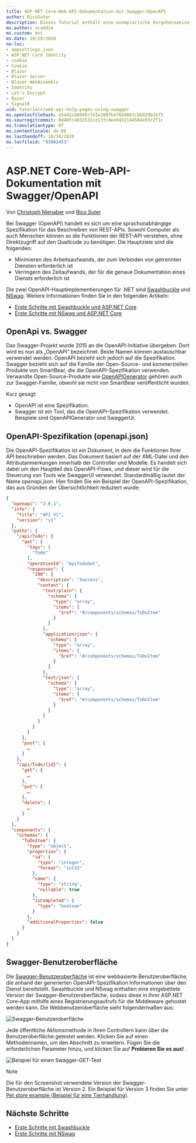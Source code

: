 ```yaml
---
title: ASP.NET Core-Web-API-Dokumentation mit Swagger/OpenAPI
author: RicoSuter
description: Dieses Tutorial enthält eine exemplarische Vorgehensweise für das Hinzufügen von Swagger, um Dokumentationen und Hilfeseiten für eine Web-API-App zu generieren.
ms.author: scaddie
ms.custom: mvc
ms.date: 10/29/2020
no-loc:
- appsettings.json
- ASP.NET Core Identity
- cookie
- Cookie
- Blazor
- Blazor Server
- Blazor WebAssembly
- Identity
- Let's Encrypt
- Razor
- SignalR
uid: tutorials/web-api-help-pages-using-swagger
ms.openlocfilehash: e5442c88048cf41e289fb476b4082cb6029b1b75
ms.sourcegitcommit: 0d40fc4932531ce13fc4ee9432144584e03c2f1c
ms.translationtype: HT
ms.contentlocale: de-DE
ms.lasthandoff: 10/30/2020
ms.locfileid: "93062453"
---
```

# <a name="aspnet-core-web-api-documentation-with-swagger--openapi"></a>ASP.NET Core-Web-API-Dokumentation mit Swagger/OpenAPI

Von [Christoph Nienaber](https://twitter.com/zuckerthoben) und [Rico Suter](https://blog.rsuter.com/)

Bei Swagger (OpenAPI) handelt es sich um eine sprachunabhängige Spezifikation für das Beschreiben von REST-APIs. Sowohl Computer als auch Menschen können so die Funktionen der REST-API verstehen, ohne Direktzugriff auf den Quellcode zu benötigen. Die Hauptziele sind die folgenden:

* Minimieren des Arbeitsaufwands, der zum Verbinden von getrennten Diensten erforderlich ist
* Verringern des Zeitaufwands, der für die genaue Dokumentation eines Diensts erforderlich ist

Die zwei OpenAPI-Hauptimplementierungen für .NET sind [Swashbuckle](https://github.com/domaindrivendev/Swashbuckle.AspNetCore) und [NSwag](https://github.com/RicoSuter/NSwag). Weitere Informationen finden Sie in den folgenden Artikeln:

* [Erste Schritte mit Swashbuckle und ASP.NET Core](xref:tutorials/get-started-with-swashbuckle)
* [Erste Schritte mit NSwag und ASP.NET Core](xref:tutorials/get-started-with-nswag)

## <a name="openapi-vs-swagger"></a>OpenApi vs. Swagger

Das Swagger-Projekt wurde 2015 an die OpenAPI-Initiative übergeben. Dort wird es nun als „OpenAPI“ bezeichnet. Beide Namen können austauschbar verwendet werden. OpenAPI bezieht sich jedoch auf die Spezifikation. Swagger bezieht sich auf die Familie der Open-Source- und kommerziellen Produkte von SmartBear, die die OpenAPI-Spezifikation verwenden. Verwandte Open-Source-Produkte wie [OpenAPIGenerator](https://github.com/OpenAPITools/openapi-generator) gehören auch zur Swagger-Familie, obwohl sie nicht von SmartBear veröffentlicht wurden.

Kurz gesagt:

* OpenAPI ist eine Spezifikation.
* Swagger ist ein Tool, das die OpenAPI-Spezifikation verwendet. Beispiele sind OpenAPIGenerator und SwaggerUI.

## <a name="openapi-specification-openapijson"></a>OpenAPI-Spezifikation (openapi.json)

Die OpenAPI-Spezifikation ist ein Dokument, in dem die Funktionen Ihrer API beschrieben werden. Das Dokument basiert auf der XML-Datei und den Attributanmerkungen innerhalb der Controller und Modelle. Es handelt sich dabei um den Hauptteil des OpenAPI-Flows, und dieser wird für die Steuerung von Tools wie SwaggerUI verwendet. Standardmäßig lautet der Name *openapi.json*. Hier finden Sie ein Beispiel der OpenAPI-Spezifikation, das aus Gründen der Übersichtlichkeit reduziert wurde:

```json
{
  "openapi": "3.0.1",
  "info": {
    "title": "API V1",
    "version": "v1"
  },
  "paths": {
    "/api/Todo": {
      "get": {
        "tags": [
          "Todo"
        ],
        "operationId": "ApiTodoGet",
        "responses": {
          "200": {
            "description": "Success",
            "content": {
              "text/plain": {
                "schema": {
                  "type": "array",
                  "items": {
                    "$ref": "#/components/schemas/ToDoItem"
                  }
                }
              },
              "application/json": {
                "schema": {
                  "type": "array",
                  "items": {
                    "$ref": "#/components/schemas/ToDoItem"
                  }
                }
              },
              "text/json": {
                "schema": {
                  "type": "array",
                  "items": {
                    "$ref": "#/components/schemas/ToDoItem"
                  }
                }
              }
            }
          }
        }
      },
      "post": {
        …
      }
    },
    "/api/Todo/{id}": {
      "get": {
        …
      },
      "put": {
        …
      },
      "delete": {
        …
      }
    }
  },
  "components": {
    "schemas": {
      "ToDoItem": {
        "type": "object",
        "properties": {
          "id": {
            "type": "integer",
            "format": "int32"
          },
          "name": {
            "type": "string",
            "nullable": true
          },
          "isCompleted": {
            "type": "boolean"
          }
        },
        "additionalProperties": false
      }
    }
  }
}
```

## <a name="swagger-ui"></a>Swagger-Benutzeroberfläche

Die [Swagger-Benutzeroberfläche](https://swagger.io/swagger-ui/) ist eine webbasierte Benutzeroberfläche, die anhand der generierten OpenAPI-Spezifikation Informationen über den Dienst bereitstellt. Swashbuckle und NSwag enthalten eine eingebettete Version der Swagger-Benutzeroberfläche, sodass diese in Ihrer ASP.NET Core-App mithilfe eines Registrierungsaufrufs für die Middleware gehostet werden kann. Die Webbenutzeroberfläche sieht folgendermaßen aus:

![Swagger-Benutzeroberfläche](web-api-help-pages-using-swagger/_static/swagger-ui.png)

Jede öffentliche Aktionsmethode in Ihren Controllern kann über die Benutzeroberfläche getestet werden. Klicken Sie auf einen Methodennamen, um den Abschnitt zu erweitern. Fügen Sie die erforderlichen Parameter hinzu, und klicken Sie auf **Probieren Sie es aus!** .

![Beispiel für einen Swagger-GET-Test](web-api-help-pages-using-swagger/_static/get-try-it-out.png)

> [!NOTE]
> Die für den Screenshot verwendete Version der Swagger-Benutzeroberfläche ist Version 2. Ein Beispiel für Version 3 finden Sie unter [Pet store example (Beispiel für eine Tierhandlung)](https://petstore.swagger.io/).

## <a name="next-steps"></a>Nächste Schritte

* [Erste Schritte mit Swashbuckle](xref:tutorials/get-started-with-swashbuckle)
* [Erste Schritte mit NSwag](xref:tutorials/get-started-with-nswag)
